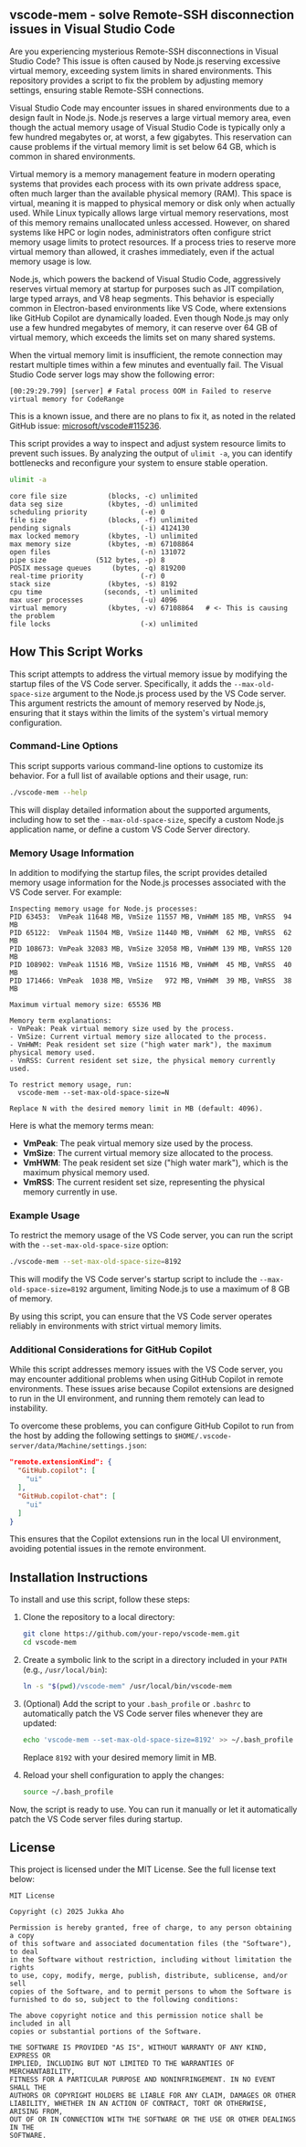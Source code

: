 ## vscode-mem - solve Remote-SSH disconnection issues in Visual Studio Code

Are you experiencing mysterious Remote-SSH disconnections in Visual Studio Code?
This issue is often caused by Node.js reserving excessive virtual memory,
exceeding system limits in shared environments. This repository provides a
script to fix the problem by adjusting memory settings, ensuring stable
Remote-SSH connections.

Visual Studio Code may encounter issues in shared environments due to a design
fault in Node.js. Node.js reserves a large virtual memory area, even though the
actual memory usage of Visual Studio Code is typically only a few hundred
megabytes or, at worst, a few gigabytes. This reservation can cause problems if
the virtual memory limit is set below 64 GB, which is common in shared
environments.

Virtual memory is a memory management feature in modern operating systems that
provides each process with its own private address space, often much larger than
the available physical memory (RAM). This space is virtual, meaning it is mapped
to physical memory or disk only when actually used. While Linux typically allows
large virtual memory reservations, most of this memory remains unallocated
unless accessed. However, on shared systems like HPC or login nodes,
administrators often configure strict memory usage limits to protect resources.
If a process tries to reserve more virtual memory than allowed, it crashes
immediately, even if the actual memory usage is low.

Node.js, which powers the backend of Visual Studio Code, aggressively reserves
virtual memory at startup for purposes such as JIT compilation, large typed
arrays, and V8 heap segments. This behavior is especially common in
Electron-based environments like VS Code, where extensions like GitHub Copilot
are dynamically loaded. Even though Node.js may only use a few hundred megabytes
of memory, it can reserve over 64 GB of virtual memory, which exceeds the limits
set on many shared systems.

When the virtual memory limit is insufficient, the remote connection may restart
multiple times within a few minutes and eventually fail. The Visual Studio Code
server logs may show the following error:

```
[00:29:29.799] [server] # Fatal process OOM in Failed to reserve virtual memory for CodeRange
```

This is a known issue, and there are no plans to fix it, as noted in the related
GitHub issue:
[microsoft/vscode#115236](https://github.com/microsoft/vscode/issues/115236).

This script provides a way to inspect and adjust system resource limits to
prevent such issues. By analyzing the output of `ulimit -a`, you can identify
bottlenecks and reconfigure your system to ensure stable operation.

```bash
ulimit -a
```

```text
core file size          (blocks, -c) unlimited
data seg size           (kbytes, -d) unlimited
scheduling priority             (-e) 0
file size               (blocks, -f) unlimited
pending signals                 (-i) 4124130
max locked memory       (kbytes, -l) unlimited
max memory size         (kbytes, -m) 67108864
open files                      (-n) 131072
pipe size            (512 bytes, -p) 8
POSIX message queues     (bytes, -q) 819200
real-time priority              (-r) 0
stack size              (kbytes, -s) 8192
cpu time               (seconds, -t) unlimited
max user processes              (-u) 4096
virtual memory          (kbytes, -v) 67108864   # <- This is causing the problem
file locks                      (-x) unlimited
```

## How This Script Works

This script attempts to address the virtual memory issue by modifying the
startup files of the VS Code server. Specifically, it adds the
`--max-old-space-size` argument to the Node.js process used by the VS Code
server. This argument restricts the amount of memory reserved by Node.js,
ensuring that it stays within the limits of the system's virtual memory
configuration.

### Command-Line Options

This script supports various command-line options to customize its behavior. For
a full list of available options and their usage, run:

```bash
./vscode-mem --help
```

This will display detailed information about the supported arguments, including
how to set the `--max-old-space-size`, specify a custom Node.js application
name, or define a custom VS Code Server directory.

### Memory Usage Information

In addition to modifying the startup files, the script provides detailed memory
usage information for the Node.js processes associated with the VS Code server.
For example:

```text
Inspecting memory usage for Node.js processes:
PID 63453:  VmPeak 11648 MB, VmSize 11557 MB, VmHWM 185 MB, VmRSS  94 MB
PID 65122:  VmPeak 11504 MB, VmSize 11440 MB, VmHWM  62 MB, VmRSS  62 MB
PID 108673: VmPeak 32083 MB, VmSize 32058 MB, VmHWM 139 MB, VmRSS 120 MB
PID 108902: VmPeak 11516 MB, VmSize 11516 MB, VmHWM  45 MB, VmRSS  40 MB
PID 171466: VmPeak  1038 MB, VmSize   972 MB, VmHWM  39 MB, VmRSS  38 MB

Maximum virtual memory size: 65536 MB

Memory term explanations:
- VmPeak: Peak virtual memory size used by the process.
- VmSize: Current virtual memory size allocated to the process.
- VmHWM: Peak resident set size ("high water mark"), the maximum physical memory used.
- VmRSS: Current resident set size, the physical memory currently used.

To restrict memory usage, run:
  vscode-mem --set-max-old-space-size=N

Replace N with the desired memory limit in MB (default: 4096).
```

Here is what the memory terms mean:
- **VmPeak**: The peak virtual memory size used by the process.
- **VmSize**: The current virtual memory size allocated to the process.
- **VmHWM**: The peak resident set size ("high water mark"), which is the maximum physical memory used.
- **VmRSS**: The current resident set size, representing the physical memory currently in use.

### Example Usage

To restrict the memory usage of the VS Code server, you can run the script with
the `--set-max-old-space-size` option:

```bash
./vscode-mem --set-max-old-space-size=8192
```

This will modify the VS Code server's startup script to include the
`--max-old-space-size=8192` argument, limiting Node.js to use a maximum of 8 GB
of memory.

By using this script, you can ensure that the VS Code server operates reliably
in environments with strict virtual memory limits.

### Additional Considerations for GitHub Copilot

While this script addresses memory issues with the VS Code server, you may
encounter additional problems when using GitHub Copilot in remote environments.
These issues arise because Copilot extensions are designed to run in the UI
environment, and running them remotely can lead to instability.

To overcome these problems, you can configure GitHub Copilot to run from the
host by adding the following settings to
`$HOME/.vscode-server/data/Machine/settings.json`:

```json
"remote.extensionKind": {
  "GitHub.copilot": [
    "ui"
  ],
  "GitHub.copilot-chat": [
    "ui"
  ]
}
```

This ensures that the Copilot extensions run in the local UI environment,
avoiding potential issues in the remote environment.

## Installation Instructions

To install and use this script, follow these steps:

1. Clone the repository to a local directory:
   ```bash
   git clone https://github.com/your-repo/vscode-mem.git
   cd vscode-mem
   ```

2. Create a symbolic link to the script in a directory included in your `PATH`
   (e.g., `/usr/local/bin`):
   ```bash
   ln -s "$(pwd)/vscode-mem" /usr/local/bin/vscode-mem
   ```

3. (Optional) Add the script to your `.bash_profile` or `.bashrc` to
   automatically patch the VS Code server files whenever they are updated:
   ```bash
   echo 'vscode-mem --set-max-old-space-size=8192' >> ~/.bash_profile
   ```

   Replace `8192` with your desired memory limit in MB.

4. Reload your shell configuration to apply the changes:
   ```bash
   source ~/.bash_profile
   ```

Now, the script is ready to use. You can run it manually or let it automatically
patch the VS Code server files during startup.

## License

This project is licensed under the MIT License. See the full license text below:

```
MIT License

Copyright (c) 2025 Jukka Aho

Permission is hereby granted, free of charge, to any person obtaining a copy
of this software and associated documentation files (the "Software"), to deal
in the Software without restriction, including without limitation the rights
to use, copy, modify, merge, publish, distribute, sublicense, and/or sell
copies of the Software, and to permit persons to whom the Software is
furnished to do so, subject to the following conditions:

The above copyright notice and this permission notice shall be included in all
copies or substantial portions of the Software.

THE SOFTWARE IS PROVIDED "AS IS", WITHOUT WARRANTY OF ANY KIND, EXPRESS OR
IMPLIED, INCLUDING BUT NOT LIMITED TO THE WARRANTIES OF MERCHANTABILITY,
FITNESS FOR A PARTICULAR PURPOSE AND NONINFRINGEMENT. IN NO EVENT SHALL THE
AUTHORS OR COPYRIGHT HOLDERS BE LIABLE FOR ANY CLAIM, DAMAGES OR OTHER
LIABILITY, WHETHER IN AN ACTION OF CONTRACT, TORT OR OTHERWISE, ARISING FROM,
OUT OF OR IN CONNECTION WITH THE SOFTWARE OR THE USE OR OTHER DEALINGS IN THE
SOFTWARE.
```
